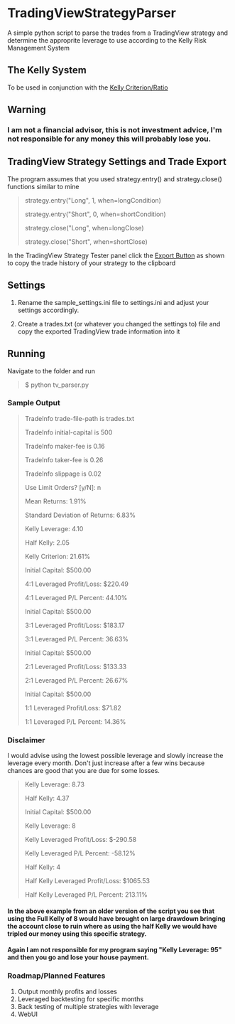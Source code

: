 # TradingViewStrategyParser
A simple python script to parse the trades from a TradingView strategy and determine the approprite leverage to use according to the Kelly Risk Management System

## The Kelly System
To be used in conjunction with the [Kelly Criterion/Ratio](https://www.tradingview.com/script/bnpAXRtm-Kelly-Ratio/)

## Warning
### I am not a financial advisor, this is not investment advice, I'm not responsible for any money this will probably lose you.


## TradingView Strategy Settings and Trade Export
The program assumes that you used strategy.entry() and strategy.close() functions similar to mine


>strategy.entry("Long", 1, when=longCondition)
>
>strategy.entry("Short", 0,  when=shortCondition)
>
>strategy.close("Long", when=longClose)
>
>strategy.close("Short", when=shortClose)


In the TradingView Strategy Tester panel click the [Export Button](https://i.imgur.com/m6oyxDH.png) as shown to copy the trade history of your strategy to the clipboard


## Settings
1. Rename the sample_settings.ini file to settings.ini and adjust your settings accordingly.

2. Create a trades.txt (or whatever you changed the settings to) file and copy the exported TradingView trade information into it

## Running
Navigate to the folder and run

>$ python tv_parser.py

### Sample Output

>TradeInfo trade-file-path is trades.txt
>
>TradeInfo initial-capital is 500
>
>TradeInfo maker-fee is 0.16
>
>TradeInfo taker-fee is 0.26
>
>TradeInfo slippage is 0.02
>
>Use Limit Orders? [y/N]: n
>
>
>Mean Returns: 1.91%
>
>Standard Deviation of Returns: 6.83%
>
>
>Kelly Leverage: 4.10
>
>Half Kelly: 2.05
>
>Kelly Criterion: 21.61%
>
>Initial Capital: $500.00
>
>4:1 Leveraged Profit/Loss: $220.49
>
>4:1 Leveraged P/L Percent: 44.10%
>
>
>
>
>Initial Capital: $500.00
>
>3:1 Leveraged Profit/Loss: $183.17
>
>3:1 Leveraged P/L Percent: 36.63%
>
>
>
>
>Initial Capital: $500.00
>
>2:1 Leveraged Profit/Loss: $133.33
>
>2:1 Leveraged P/L Percent: 26.67%
>
>
>
>
>Initial Capital: $500.00
>
>1:1 Leveraged Profit/Loss: $71.82
>
>1:1 Leveraged P/L Percent: 14.36%


### Disclaimer
I would advise using the lowest possible leverage and slowly increase the leverage every month. Don't just increase after a few wins because chances are good that you are due for some losses.

>Kelly Leverage: 8.73
>
>Half Kelly: 4.37
>
>Initial Capital: $500.00
>
>
>Kelly Leverage: 8
>
>Kelly Leveraged Profit/Loss: $-290.58
>
>Kelly Leveraged P/L Percent: -58.12%
>
>
>
>
>Half Kelly: 4
>
>Half Kelly Leveraged Profit/Loss: $1065.53
>
>Half Kelly Leveraged P/L Percent: 213.11%

#### In the above example from an older version of the script you see that using the Full Kelly of 8 would have brought on large drawdown bringing the account close to ruin where as using the half Kelly we would have tripled our money using this specific strategy.


#### Again I am not responsible for my program saying "Kelly Leverage: 95" and then you go and lose your house payment.

### Roadmap/Planned Features
1. Output monthly profits and losses
2. Leveraged backtesting for specific months
3. Back testing of multiple strategies with leverage
4. WebUI
